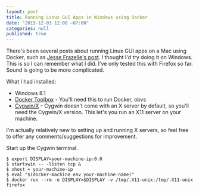 ```yaml
---
layout: post
title: Running Linux GUI Apps in Windows using Docker
date: "2015-12-03 12:00 −07:00"
categories: null
published: true
---
```


There's been several posts about running Linux GUI apps on a Mac using Docker, such as [Jesse Frazelle's post](https://blog.jessfraz.com/post/docker-containers-on-the-desktop/ "Docker Containers on the Desktop"). I thought I'd try doing it on Windows. This is so I can remember what I did. I've only tested this with Firefox so far. Sound is going to be more complicated.

What I had installed:
* Windows 8.1
* [Docker Toolbox](https://www.docker.com/docker-toolbox "Docker Toolbox") - You'll need this to run Docker, obvs
* [Cygwin/X](http://x.cygwin.com/ "Cygwin/X") - Cygwin doesn't come with an X server by default, so you'll need the Cygwin/X version. This let's you run an X11 server on your machine.

I'm actually relatively new to setting up and running X servers, so feel free to offer any comments/suggestions for improvement.

Start up the Cygwin terminal.

    $ export DISPLAY=your-machine-ip:0.0
    $ startxwin -- -listen tcp &
    $ xhost + your-machine-ip
    $ eval "$(docker-machine env your-machine-name)"
    $ docker run --rm -e DISPLAY=$DISPLAY -v /tmp/.X11-unix:/tmp/.X11-unix firefox
